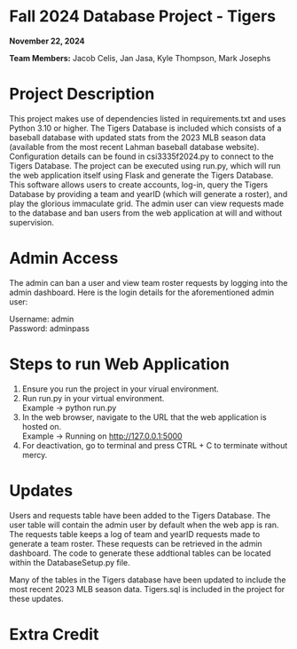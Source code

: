 # Fall 2024 Database Project - Tigers

**November 22, 2024**

**Team Members:** Jacob Celis, Jan Jasa, Kyle Thompson, Mark Josephs

# Project Description

This project makes use of dependencies listed in requirements.txt and uses Python 3.10 or higher. The Tigers Database is included which consists of a baseball database with updated stats from the 2023 MLB season data (available from the most recent Lahman baseball database website). Configuration details can be found in csi3335f2024.py to connect to the Tigers Database. The project can be executed using run.py, which will run the web application itself using Flask and generate the Tigers Database. This software allows users to create accounts, log-in, query the Tigers Database by providing a team and yearID (which will generate a roster), and play the glorious immaculate grid. The admin user can view requests made to the database and ban users from the web application at will and without supervision.

# Admin Access
The admin can ban a user and view team roster requests by logging into the admin dashboard. Here is the login details for the aforementioned admin user:

Username: admin<br>
Password: adminpass

# Steps to run Web Application
1) Ensure you run the project in your virual environment.
2) Run run.py in your virtual environment.<br>
Example -> python run.py
3) In the web browser, navigate to the URL that the web application is hosted on.<br>
Example -> Running on http://127.0.0.1:5000
4) For deactivation, go to terminal and press CTRL + C to terminate without mercy.

# Updates

Users and requests table have been added to the Tigers Database. The user table will contain the admin user by default when the web app is ran. The requests table keeps a log of team and yearID requests made to generate a team roster. These requests can be retrieved in the admin dashboard. The code to generate these addtional tables can be located within the DatabaseSetup.py file.

Many of the tables in the Tigers database have been updated to include the most recent 2023 MLB season data. Tigers.sql is included in the project for these updates.

# Extra Credit
